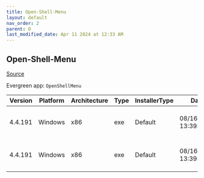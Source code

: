 ```yaml
---
title: Open-Shell-Menu
layout: default
nav_order: 2
parent: O
last_modified_date: Apr 11 2024 at 12:33 AM
---
```


## Open-Shell-Menu

[Source](https://open-shell.github.io/Open-Shell-Menu/)

Evergreen app: `OpenShellMenu`

| Version | Platform | Architecture | Type | InstallerType | Date                | Size    | URI                                                                                                                                                                                                        |
| ------- | -------- | ------------ | ---- | ------------- | ------------------- | ------- | ---------------------------------------------------------------------------------------------------------------------------------------------------------------------------------------------------------- |
| 4.4.191 | Windows  | x86          | exe  | Default       | 08/16/2023 13:39:47 | 8262656 | [https://github.com/Open-Shell/Open-Shell-Menu/releases/download/v4.4.191/OpenShellSetup_4_4_191.exe](https://github.com/Open-Shell/Open-Shell-Menu/releases/download/v4.4.191/OpenShellSetup_4_4_191.exe) |
| 4.4.191 | Windows  | x86          | exe  | Default       | 08/16/2023 13:39:47 | 668672  | [https://github.com/Open-Shell/Open-Shell-Menu/releases/download/v4.4.191/Utility.exe](https://github.com/Open-Shell/Open-Shell-Menu/releases/download/v4.4.191/Utility.exe)                               |
